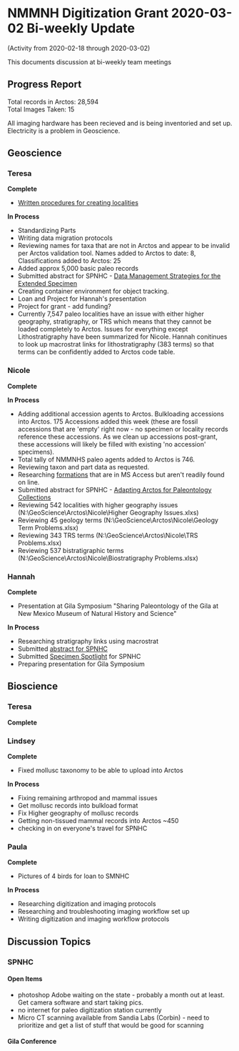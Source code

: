 # NMMNH Digitization Grant 2020-03-02 Bi-weekly Update
(Activity from 2020-02-18 through 2020-03-02)

This documents discussion at bi-weekly team meetings

## Progress Report

Total records in Arctos: 28,594  
Total Images Taken: 15

All imaging hardware has been recieved and is being inventoried and set up. Electricity is a problem in Geoscience.

## Geoscience
### Teresa
**Complete**
 - [Written procedures for creating localities](https://github.com/ArctosDB/data-migration/blob/master/NMMNH/NMMNH_New_Locality.markdown)
 
**In Process**
 - Standardizing Parts
 - Writing data migration protocols
 - Reviewing names for taxa that are not in Arctos and appear to be invalid per Arctos validation tool. Names added to Arctos to date: 8, Classifications added to Arctos: 25
 - Added approx 5,000 basic paleo records
 - Submitted abstract for SPNHC - [Data Management Strategies for the Extended Specimen](https://github.com/ArctosDB/SPNHC/issues/33#issuecomment-586483125)
 - Creating container environment for object tracking.
 - Loan and Project for Hannah's presentation
 - Project for grant - add funding?
 - Currently 7,547 paleo localities have an issue with either higher geography, stratigraphy, or TRS which means that they cannot be loaded completely to Arctos. Issues for everything except Lithostratigraphy have been summarized for Nicole. Hannah conitinues to look up macrostrat links for lithostratigraphy (383 terms) so that terms can be confidently added to Arctos code table.
 
### Nicole
**Complete**

 
 **In Process**
 - Adding additional accession agents to Arctos. Bulkloading accessions into Arctos. 175 Accessions added this week (these are fossil accessions that are 'empty' right now - no specimen or locality records reference these accessions. As we clean up accessions post-grant, these accessions will likely be filled with existing 'no accession' specimens).
 - Total tally of NMMNHS paleo agents added to Arctos is 746.
 - Reviewing taxon and part data as requested.
 - Researching [formations](https://github.com/ArctosDB/data-migration/issues/175#issuecomment-567642337) that are in MS Access but aren't readily found on line.
 - Submitted abstract for SPNHC - [Adapting Arctos for Paleontology Collections](https://github.com/ArctosDB/SPNHC/issues/37#issuecomment-585845604)
 - Reviewing 542 localities with higher geography issues (N:\GeoScience\Arctos\Nicole\Higher Geography Issues.xlxs)
 - Reviewing 45 geology terms (N:\GeoScience\Arctos\Nicole\Geology Term Problems.xlsx)
 - Reviewing 343 TRS terms (N:\GeoScience\Arctos\Nicole\TRS Problems.xlsx)
 - Reviewing 537 bistratigraphic terms (N:\GeoScience\Arctos\Nicole\Biostratigraphy Problems.xlsx)

### Hannah
**Complete**
 - Presentation at Gila Symposium "Sharing Paleontology of the Gila at New Mexico Museum of Natural History and Science"

**In Process**
 - Researching stratigraphy links using macrostrat
 - Submitted [abstract for SPNHC](https://github.com/ArctosDB/SPNHC/issues/35)
 - Submitted [Specimen Spotlight](https://github.com/ArctosDB/SPNHC/issues/31#issuecomment-586609361) for SPNHC
 - Preparing presentation for Gila Symposium
 
## Bioscience
### Teresa
**Complete**

 
### Lindsey
**Complete**
- Fixed mollusc taxonomy to be able to upload into Arctos

**In Process**
 - Fixing remaining arthropod and mammal issues
 - Get mollusc records into bulkload format
 - Fix Higher geography of mollusc records
 - Getting non-tissued mammal records into Arctos ~450
 - checking in on everyone's travel for SPNHC
 
 
### Paula
 **Complete**
 - Pictures of 4 birds for loan to SMNHC
 
 **In Process**
 - Researching digitization and imaging protocols
 - Researching and troubleshooting imaging workflow set up
 - Writing digitization and imaging workflow protocols
 
## Discussion Topics

### SPNHC


#### Open Items
- photoshop Adobe waiting on the state - probably a month out at least. Get camera software and start taking pics.
- no internet for paleo digitization station currently
- Micro CT scanning available from Sandia Labs (Corbin) - need to prioritize and get a list of stuff that would be good for scanning

#### Gila Conference
